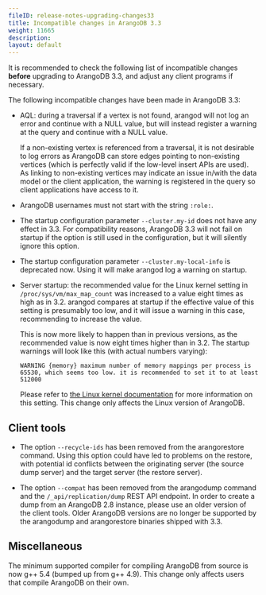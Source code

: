 ```yaml
---
fileID: release-notes-upgrading-changes33
title: Incompatible changes in ArangoDB 3.3
weight: 11665
description: 
layout: default
---
```

It is recommended to check the following list of incompatible changes **before**
upgrading to ArangoDB 3.3, and adjust any client programs if necessary.

The following incompatible changes have been made in ArangoDB 3.3:

* AQL: during a traversal if a vertex is not found, arangod will not log an error and 
  continue with a NULL value, but will instead register a warning at the query and 
  continue with a NULL value.

  If a non-existing vertex is referenced from a traversal, it is not desirable to log
  errors as ArangoDB can store edges pointing to non-existing vertices (which is perfectly 
  valid if the low-level insert APIs are used). As linking to non-existing vertices
  may indicate an issue in/with the data model or the client application, the warning is
  registered in the query so client applications have access to it.

* ArangoDB usernames must not start with the string `:role:`.

* The startup configuration parameter `--cluster.my-id` does not have any effect in 3.3.
  For compatibility reasons, ArangoDB 3.3 will not fail on startup if the option is 
  still used in the configuration, but it will silently ignore this option.

* The startup configuration parameter `--cluster.my-local-info` is deprecated now.
  Using it will make arangod log a warning on startup.

* Server startup: the recommended value for the Linux kernel setting in 
  `/proc/sys/vm/max_map_count` was increased to a value eight times as high as in 
  3.2. arangod compares at startup if the effective value of this setting is 
  presumably too low, and it will issue a warning in this case, recommending to 
  increase the value.
  
  This is now more likely to happen than in previous versions, as the recommended 
  value is now eight times higher than in 3.2. The startup warnings will look like
  this (with actual numbers varying):

      WARNING {memory} maximum number of memory mappings per process is 65530, which seems too low. it is recommended to set it to at least 512000

  Please refer to [the Linux kernel documentation](https://www.kernel.org/doc/Documentation/sysctl/vm.txt)
  for more information on this setting. This change only affects the Linux version of ArangoDB.


## Client tools

* The option `--recycle-ids` has been removed from the arangorestore command. 
  Using this option could have led to problems on the restore, with potential 
  id conflicts between the originating server (the source dump server) and the 
  target server (the restore server). 

* The option `--compat` has been removed from the arangodump command
  and the `/_api/replication/dump` REST API endpoint.
  In order to create a dump from an ArangoDB 2.8 instance, please use an older
  version of the client tools. Older ArangoDB versions are no longer be supported by 
  the arangodump and arangorestore binaries shipped with 3.3.

## Miscellaneous

The minimum supported compiler for compiling ArangoDB from source is now g++ 5.4
(bumped up from g++ 4.9). This change only affects users that compile ArangoDB on
their own.
